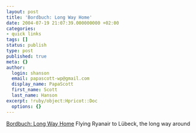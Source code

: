 ```yaml
---
layout: post
title: 'Bordbuch: Long Way Home'
date: 2004-07-19 21:07:39.000000000 +02:00
categories:
- quick links
tags: []
status: publish
type: post
published: true
meta: {}
author:
  login: shanson
  email: papascott-wp@gmail.com
  display_name: PapaScott
  first_name: Scott
  last_name: Hanson
excerpt: !ruby/object:Hpricot::Doc
  options: {}
---
```

<p><a href="http://www.bordbuch.net/archives/000075.html">Bordbuch: Long Way Home</a> Flying Ryanair to Lübeck, the long way around</p>
